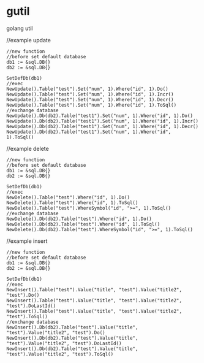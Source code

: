 # gutil
golang util

//example update

	//new function
	//before set default database
	db1 := &sql.DB{}
	db2 := &sql.DB{}

	SetDefDb(db1)
	//exec
	NewUpdate().Table("test").Set("num", 1).Where("id", 1).Do()
	NewUpdate().Table("test").Set("num", 1).Where("id", 1).Incr()
	NewUpdate().Table("test").Set("num", 1).Where("id", 1).Decr()
	NewUpdate().Table("test").Set("num", 1).Where("id", 1).ToSql()
	//exchange database
	NewUpdate().Db(db2).Table("test1").Set("num", 1).Where("id", 1).Do()
	NewUpdate().Db(db2).Table("test1").Set("num", 1).Where("id", 1).Incr()
	NewUpdate().Db(db2).Table("test1").Set("num", 1).Where("id", 1).Decr()
	NewUpdate().Db(db2).Table("test1").Set("num", 1).Where("id", 1).ToSql()

//example delete

	//new function
	//before set default database
	db1 := &sql.DB{}
	db2 := &sql.DB{}

	SetDefDb(db1)
	//exec
	NewDelete().Table("test").Where("id", 1).Do()
	NewDelete().Table("test").Where("id", 1).ToSql()
	NewDelete().Table("test").WhereSymbol("id", ">=", 1).ToSql()
	//exchange database
	NewDelete().Db(db2).Table("test").Where("id", 1).Do()
	NewDelete().Db(db2).Table("test").Where("id", 1).ToSql()
	NewDelete().Db(db2).Table("test").WhereSymbol("id", ">=", 1).ToSql()


//example insert

	//new function
	//before set default database
	db1 := &sql.DB{}
	db2 := &sql.DB{}

	SetDefDb(db1)
	//exec
	NewInsert().Table("test").Value("title", "test").Value("title2", "test").Do()
	NewInsert().Table("test").Value("title", "test").Value("title2", "test").DoLastId()
	NewInsert().Table("test").Value("title", "test").Value("title2", "test").ToSql()
	//exchange database
	NewInsert().Db(db2).Table("test").Value("title", "test").Value("title2", "test").Do()
	NewInsert().Db(db2).Table("test").Value("title", "test").Value("title2", "test").DoLastId()
	NewInsert().Db(db2).Table("test").Value("title", "test").Value("title2", "test").ToSql()


